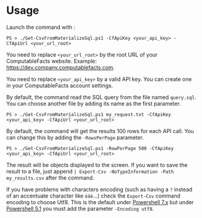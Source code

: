 # Usage

Launch the command with :

```
PS > ./Get-CsvFromMaterializeSql.ps1 -CfApiKey <your_api_key> -CfApiUrl <your_url_root>
```

You need to replace `<your_url_root>` by the root URL of your ComputableFacts website. Example: https://dev.company.computablefacts.com.

You need to replace `<your_api_key>` by a valid API key. You can create one in your ComputableFacts account settings.

By default, the command read the SQL query from the file named `query.sql`. You can choose another file by adding its name as the first parameter.

```
PS > ./Get-CsvFromMaterializeSql.ps1 my_request.txt -CfApiKey <your_api_key> -CfApiUrl <your_url_root>
```

By default, the command will get the results 100 rows for each API call. You can change this by adding the `-RowsPerPage` parameter.

```
PS > ./Get-CsvFromMaterializeSql.ps1 -RowPerPage 500 -CfApiKey <your_api_key> -CfApiUrl <your_url_root>
```

The result will be objects displayed to the screen. If you want to save the result to a file, just append `| Export-Csv -NoTypeInformation -Path my_results.csv` after the command.

If you have problems with characters encoding (such as having a `?` instead of an accentuate character like `éàè`...) check the `Export-Csv` command encoding to choose Utf8. This is the default under [Powershell 7.x](https://docs.microsoft.com/en-us/powershell/module/microsoft.powershell.utility/export-csv?view=powershell-7.1#parameters) but under [Powershell 5.1](https://docs.microsoft.com/en-us/powershell/module/microsoft.powershell.utility/export-csv?view=powershell-5.1#parameters) you must add the parameter `-Encoding utf8`.
